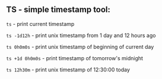 ## TS - simple timestamp tool:

`ts` - print current timestamp

`ts -1d12h` - print unix timestamp from 1 day and 12 hours ago

`ts 0h0m0s` - print unix timestamp of beginning of current day

`ts +1d 0h0m0s` - print timestamp of tomorrow's midnight

`ts 12h30m` - print unix timestamp of 12:30:00 today
